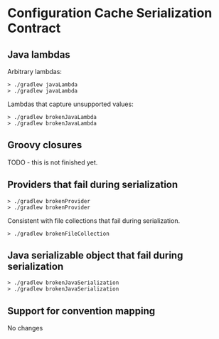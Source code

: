 # Configuration Cache Serialization Contract

## Java lambdas

Arbitrary lambdas:

```shell
> ./gradlew javaLambda
> ./gradlew javaLambda
```

Lambdas that capture unsupported values:

```shell
> ./gradlew brokenJavaLambda
> ./gradlew brokenJavaLambda
```

## Groovy closures

TODO - this is not finished yet.

## Providers that fail during serialization

```shell
> ./gradlew brokenProvider
> ./gradlew brokenProvider
```

Consistent with file collections that fail during serialization.

```shell
> ./gradlew brokenFileCollection
```

## Java serializable object that fail during serialization

```shell
> ./gradlew brokenJavaSerialization
> ./gradlew brokenJavaSerialization
```

## Support for convention mapping

No changes
